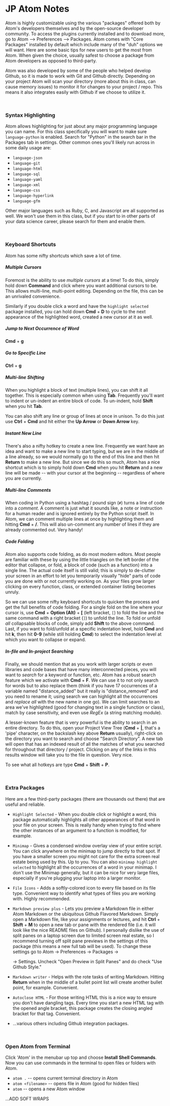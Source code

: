 # JP Atom Notes
Atom is highly customizable using the various "packages" offered both by Atom's developers themselves and by the open-source developer community.  To access the plugins currently installed and to download more, go to Atom --> Preferences --> Packages. Atom comes with "Core Packages" installed by default which include many of the "duh" options we will want.  Here are some basic tips for new users to get the most from Atom.  When given the choice, usually safest to choose a package from Atom developers as opposed to third-party.  

Atom was also developed by some of the people who helped develop Github, so it is made to work with Git and Github directly.  Depending on your project Atom will scan your directory (more about this in class, can cause memory issues) to monitor it for changes to your project / repo.  This means it also integrates easily with Github if we choose to utilize it.  

<BR>

### Syntax Highlighting
Atom allows highlighting for just about any major programming language you can name.  For this class specifically you will want to make sure `language-python` is enabled.  Search for "Python" in the search bar in the Packages tab in settings.  Other common ones you'll likely run across in some daily usage are:

+ `language-json`
+ `language-git`
+ `language-html`
+ `language-sql`
+ `language-yaml`
+ `language-xml`
+ `language-css`
+ `language-hyperlink`
+ `language-gfm`

Other major languages such as Ruby, C, and Javascript are all supported as well.  We won't use them in this class, but if you start to in other parts of your data science career, please search for them and enable them.

<BR>

### Keyboard Shortcuts
Atom has some nifty shortcuts which save a lot of time.

##### Multiple Cursors
Foremost is the ability to use _multiple cursors_ at a time!  To do this, simply hold down __Command__ and click where you want additional cursors to be.  This allows multi-line, multi-point editing.  Depending on the file, this can be an unrivaled convenience.

Similarly if you double click a word and have the `highlight selected` package installed, you can hold down __Cmd__ + __D__ to cycle to the next appearance of the highlighted word, created a new cursor at it as well.

##### Jump to Next Occurrence of Word
__Cmd__ + __g__

##### Go to Specific Line
__Ctrl__ + __g__

##### Multi-line Shifting
When you highlight a block of text (multiple lines), you can shift it all together.  This is especially common when using __Tab__.  Frequently you'll want to indent or un-indent an entire block of code.  To un-indent, hold __Shift__ when you hit __Tab__.

You can also shift any line or group of lines at once in unison.  To do this just use __Ctrl__ + __Cmd__ and hit either the __Up Arrow__ or __Down Arrow__ key.  

##### Instant New Line
There's also a nifty hotkey to create a new line.  Frequently we want have an idea and want to make a new line to start typing, but we are in the middle of a line already, so we would normally go to the end of this line and then hit __Return__ to make a new line.  But since we do this so much, Atom has a nice shortcut which is to simply hold down __Cmd__ when you hit __Return__ and a new line will be made -- with your cursor at the beginning -- regardless of where you are currently.

##### Multi-line Comments
When coding in Python using a hashtag / pound sign (`#`) turns a line of code into a _comment_.  A comment is just what it sounds like, a note or instruction for a human reader and is ignored entirely by the Python script itself.  In Atom, we can comment multiple lines at once by highlighting them and hitting __Cmd__ + __/__.  This will also un-comment any number of lines if they are already commented out.  Very handy!

##### Code Folding
Atom also supports code folding, as do most modern editors.  Most people are familiar with these by using the little triangles on the left border of the editor that collapse, or fold, a block of code (such as a function) into a single line.  The actual code itself is still valid; this is simply to de-clutter your screen in an effort to let you temporarily visually "hide" parts of code you are done with or not currently working on.  As your files grow larger clicking on every function, class, or extended container listing becomes unruly.  

So we can use some nifty keyboard shortcuts to quicken the process and get the full benefits of code folding.  For a single fold on the line where your cursor is, use __Cmd__ + __Option (Alt)__ + __[__ (left bracket, `[`) to fold the line and the same command with a right bracket (`]`) to unfold the line.  To fold or unfold _all_ collapsable blocks of code, simply add __Shift__ to the above command.  Last, if you want to fold/unfold at a specific indentation level, hold __Cmd__ and hit __k__, then hit __0-9__ (while still holding __Cmd__) to select the indentation level at which you want to collapse or expand.  

##### In-file and In-project Searching
Finally, we should mention that as you work with larger scripts or even libraries and code bases that have many interconnected pieces, you will want to _search_ for a keyword or function, etc.  Atom has a robust search feature which we activate with __Cmd__ + __F__.  We can use it to not only search for words but to also replace them (think if you have 17 occurrences of a variable named "distance_added" but it really is "distance_removed" and you need to rename it; using search we can highlight all the occurrences and _replace all_ with the new name in one go).  We can limit searches to an area we've highlighted (good for changing text in a single function or class), match by case sensitivity, and even use _RegEx_ (a string matching module).  

A lesser-known feature that is very powerful is the ability to search in an entire directory.  To do this, open your Project View Tree (__Cmd__ + __|__, that's a 'pipe' character, on the backslash key above __Return__ usually), right-click on the directory you want to search and choose "Search Directory".  A new tab will open that has an indexed result of all the matches of what you searched for throughout that directory / project.  Clicking on any of the links in this results window will take you to the file in question.  Very nice.


To see what all hotkeys are type __Cmd__ + __Shift__ + __P__.



<BR>

### Extra Packages
Here are a few third-party packages (there are thousands out there) that are useful and reliable.

+ `Highlight Selected` - When you double click or highlight a word, this package automatically highlights all other appearances of that word in your file on your screen.  This is really handy when trying to find where the other instances of an argument to a function is modified, for example.

+ `Minimap` - Gives a condensed window overlay view of your entire script.  You can click anywhere on the minimap to jump directly to that spot.  If you have a smaller screen you might not care for the extra screen real estate being used by this.  Up to you.  You can also `minimap highlight selected` to highlight all the occurrences of a word in your minimap.  I don't use the Minimap generally, but it can be nice for very large files, especially if you're plugging your laptop into a larger monitor.

+ `File Icons` - Adds a softly-colored icon to every file based on its file type.  Convenient way to identify what types of files you are working with.  Highly recommended.

+ `Markdown preview plus` - Lets you preview a Markdown file in either Atom Markdown or the ubiquitous Github Flavored Markdown.  Simply open a Markdown file, like your assignments or lectures, and hit __Ctrl__ + __Shift__ + __M__ to open a new tab or pane with the rendered file (i.e. it will look like the nice README files on Github).  I personally dislike the use of split panes on a laptop screen due to limited screen real estate, so I recommend turning off split pane previews in the settings of this package (this means a new full tab will be used). To change these settings go to Atom -> Preferences -> Packages -> <search for Markdown preview plus> -> Settings.  Uncheck "Open Preview in Split Panes" and do check "Use Github Style."

+ `Markdown writer` - Helps with the rote tasks of writing Markdown.  Hitting __Return__ when in the middle of a bullet point list will create another bullet point, for example.  Convenient.

+ `Autoclose HTML` - For those writing HTML this is a nice way to ensure you don't have dangling tags.  Every time you start a new HTML tag with the opened angle bracket, this package creates the closing angled bracket for that tag.  Convenient.

+ ...various others including Github integration packages.  

<BR>

### Open Atom from Terminal
Click 'Atom' in the menubar up top and choose __Install Shell Commands__.
Now you can use commands in the terminal to open files or folders with Atom.

+ `atom .` -- opens current terminal directory in Atom
+ `atom <filename>` -- opens file in Atom (good for hidden files)
+ `atom` -- opens a new Atom window



...ADD SOFT WRAPS
